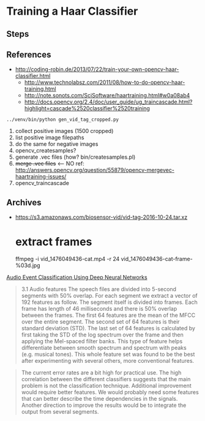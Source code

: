 
# Training a Haar Classifier

## Steps

## References
* http://coding-robin.de/2013/07/22/train-your-own-opencv-haar-classifier.html
    * http://www.technolabsz.com/2011/08/how-to-do-opencv-haar-training.html
    * http://note.sonots.com/SciSoftware/haartraining.html#w0a08ab4
    * http://docs.opencv.org/2.4/doc/user_guide/ug_traincascade.html?highlight=cascade%2520classifier%2520training

```
../venv/bin/python gen_vid_tag_cropped.py
```

1. collect positive images (1500 cropped)
  1. list positive image filepaths
2. do the same for negative images
3. opencv_createsamples?
3. generate .vec files (how? bin/createsamples.pl)
4. ~~merge .vec files~~  <-- NO ref: http://answers.opencv.org/question/55879/opencv-mergevec-haartraining-issues/
5. opencv_traincascade


## Archives
* https://s3.amazonaws.com/biosensor-vid/vid-tag-2016-10-24.tar.xz



    # extract frames
    ffmpeg -i vid_1476049436-cat.mp4 -r 24 vid_1476049436-cat-frame-%03d.jpg


[Audio Event Classification Using Deep Neural Networks](http://smartfp7.eu/sites/default/files/field/files/page/Audio_classification_IS13.v1.03.final_.pdf)

> 3.1 Audio features
> The speech files are divided into 5-second segments with 50%
> overlap. For each segment we extract a vector of 192 features
> as follow. The segment itself is divided into frames. Each
> frame has length of 46 milliseconds and there is 50% overlap
> between the frames. The first 64 features are the mean of the
> MFCC over the entire segment. The second set of 64 features
> is their standard deviation (STD). The last set of 64 features is
> calculated by first taking the STD of the log spectrum over the
> frame and then applying the Mel-spaced filter banks. This type
> of feature helps differentiate between smooth spectrum and
> spectrum with peaks (e.g. musical tones).
> This whole feature set was found to be the best after
> experimenting with several others, more conventional features.

> The current error rates are a bit high for practical use. The
> high correlation between the different classifiers suggests that
> the main problem is not the classification technique.
> Additional improvement would require better features. We
> would probably need some features that can better describe
> the time dependencies in the signals. Another direction to
> improve the results would be to integrate the output from
> several segments.

